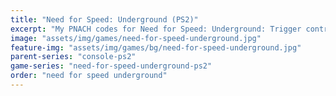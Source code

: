 ```yaml
---
title: "Need for Speed: Underground (PS2)"
excerpt: "My PNACH codes for Need for Speed: Underground: Trigger control mappings."
image: "assets/img/games/need-for-speed-underground.jpg"
feature-img: "assets/img/games/bg/need-for-speed-underground.jpg"
parent-series: "console-ps2"
game-series: "need-for-speed-underground-ps2"
order: "need for speed underground"
---
```

